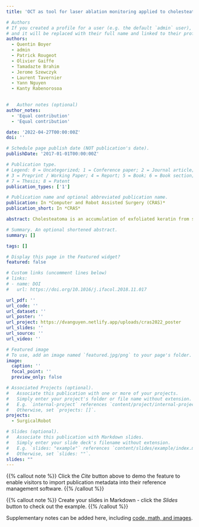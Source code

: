 ```yaml
---
title: 'OCT as tool for laser ablation monitoring applied to cholesteatoma'

# Authors
# If you created a profile for a user (e.g. the default `admin` user), write the username (folder name) here
# and it will be replaced with their full name and linked to their profile.
authors:
  - Quentin Boyer
  - admin
  - Patrick Rougeot
  - Olivier Gaiffe
  - Tamadazte Brahim
  - Jerome Szewczyk
  - Laurent Tavernier
  - Yann Nguyen
  - Kanty Rabenorosoa
  

#   Author notes (optional)
author_notes: 
  - 'Equal contribution'
  - 'Equal contribution'

date: '2022-04-27T00:00:00Z'
doi: ''

# Schedule page publish date (NOT publication's date).
publishDate: '2017-01-01T00:00:00Z'

# Publication type.
# Legend: 0 = Uncategorized; 1 = Conference paper; 2 = Journal article;
# 3 = Preprint / Working Paper; 4 = Report; 5 = Book; 6 = Book section;
# 7 = Thesis; 8 = Patent
publication_types: ['1']

# Publication name and optional abbreviated publication name.
publication: In *Computer and Robot Assisted Surgery (CRAS)*
publication_short: In *CRAS*

abstract: Cholesteatoma is an accumulation of exfoliated keratin from squamous epithelium that invades the middle ear, erodes the bony structures, and causes hearing loss as well as other serious complications. The only treatment of this disease is surgical intervention. As the middle ear cavity is small and contains hidden recesses, the complete removal of the disease is still challenging and the recurrence rate can reach 25% for conventional methods. An advanced treatment for this disease is laser surgery that has been proven to remove efciently the residual cholesteatoma, thus reducing the recurrence rate [1]. In the µRoCS project, we aims to propose a dexterous continuum robot with embedded laser instrument for exhaustive cholesteatoma removal. As part of this project, this study focuses on measuring the vaporized volume of cholesteatoma during the laser ablation process depending on the laser parameters. This volume will be obtained using OCT scanning and the proposed image processing. The result has an important role to vaporize the right amount of cholesteatoma tissue as insufcient removal would result in cholesteatoma recurrence and excessive removal would damage the healthy structures nearby.

# Summary. An optional shortened abstract.
summary: []

tags: []

# Display this page in the Featured widget?
featured: false

# Custom links (uncomment lines below)
# links:
# - name: DOI
#   url: https://doi.org/10.1016/j.ifacol.2018.11.017

url_pdf: ''
url_code: ''
url_dataset: ''
url_poster: ''
url_project: https://dvanguyen.netlify.app/uploads/cras2022_poster
url_slides: ''
url_source: ''
url_video: ''

# Featured image
# To use, add an image named `featured.jpg/png` to your page's folder.
image:
  caption: ''
  focal_point: ''
  preview_only: false

# Associated Projects (optional).
#   Associate this publication with one or more of your projects.
#   Simply enter your project's folder or file name without extension.
#   E.g. `internal-project` references `content/project/internal-project/index.md`.
#   Otherwise, set `projects: []`.
projects:
  - SurgicalRobot

# Slides (optional).
#   Associate this publication with Markdown slides.
#   Simply enter your slide deck's filename without extension.
#   E.g. `slides: "example"` references `content/slides/example/index.md`.
#   Otherwise, set `slides: ""`.
slides: ""
---
```


{{% callout note %}}
Click the _Cite_ button above to demo the feature to enable visitors to import publication metadata into their reference management software.
{{% /callout %}}

{{% callout note %}}
Create your slides in Markdown - click the _Slides_ button to check out the example.
{{% /callout %}}

Supplementary notes can be added here, including [code, math, and images](https://wowchemy.com/docs/writing-markdown-latex/).

